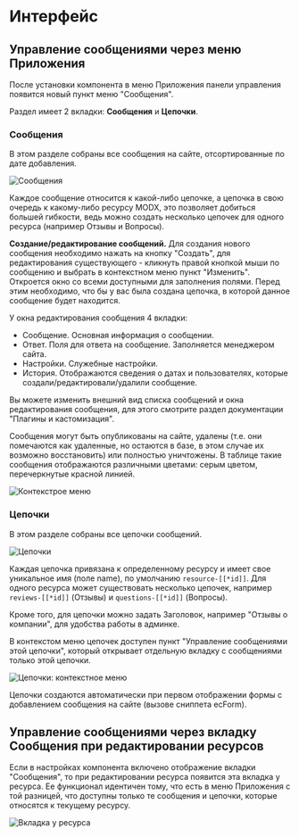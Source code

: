 # Интерфейс

## Управление сообщениями через меню Приложения

После установки компонента в меню Приложения панели управления появится новый пункт меню "Сообщения".

Раздел имеет 2 вкладки: **Сообщения** и **Цепочки**.

### Сообщения

В этом разделе собраны все сообщения на сайте, отсортированные по дате добавления.

![Сообщения](https://file.modx.pro/files/5/0/7/5073ee96f54fc39d23321176387a6bfb.png)

Каждое сообщение относится к какой-либо цепочке, а цепочка в свою очередь к какому-либо ресурсу MODX, это позволяет добиться большей гибкости, ведь можно создать несколько цепочек для одного ресурса (например Отзывы и Вопросы).

**Создание/редактирование сообщений.** Для создания нового сообщения необходимо нажать на кнопку "Создать", для редактирования существующего - кликнуть правой кнопкой мыши по сообщению и выбрать в контекстном меню пункт "Изменить". Откроется окно со всеми доступными для заполнения полями. Перед этим необходимо, что бы у вас была создана цепочка, в которой данное сообщение будет находится.

У окна редактирования сообщения 4 вкладки:

- Сообщение. Основная информация о сообщении.
- Ответ. Поля для ответа на сообщение. Заполняется менеджером сайта.
- Настройки. Служебные настройки.
- История. Отображаются сведения о датах и пользователях, которые создали/редактировали/удалили сообщение.

Вы можете изменить внешний вид списка сообщений и окна редактирования сообщения, для этого смотрите раздел документации "Плагины и кастомизация".

Сообщения могут быть опубликованы на сайте, удалены (т.е. они помечаются как удаленные, но остаются в базе, в этом случае их возможно восстановить) или полностью уничтожены. В таблице такие сообщения отображаются различными цветами: серым цветом, перечеркнутые красной линией.

![Контекстрое меню](https://file.modx.pro/files/3/0/4/3047675f443b60f909e870d268223ad0.png)

### Цепочки

В этом разделе собраны все цепочки сообщений.

![Цепочки](https://file.modx.pro/files/9/9/3/993b09fa3e14908c61760f28e3637c95.png)

Каждая цепочка привязана к определенному ресурсу и имеет свое уникальное имя (поле name), по умолчанию `resource-[[*id]]`. Для одного ресурса может существовать несколько цепочек, например `reviews-[[*id]]` (Отзывы) и `questions-[[*id]]` (Вопросы).

Кроме того, для цепочки можно задать Заголовок, например "Отзывы о компании", для удобства работы в админке.

В контекстом меню цепочек доступен пункт "Управление сообщениями этой цепочки", который открывает отдельную вкладку с сообщениями только этой цепочки.

![Цепочки: контекстное меню](https://file.modx.pro/files/6/b/0/6b04b5160654ad85f927160c930e2bd2.png)

Цепочки создаются автоматически при первом отображении формы с добавлением сообщения на сайте (вызове сниппета ecForm).

## Управление сообщениями через вкладку Сообщения при редактировании ресурсов

Если в настройках компонента включено отображение вкладки "Сообщения", то при редактировании ресурса появится эта вкладка у ресурса. Ее функционал идентичен тому, что есть в меню Приложения с той разницей, что доступны только те сообщения и цепочки, которые относятся к текущему ресурсу.

![Вкладка у ресурса](https://file.modx.pro/files/d/9/b/d9bfe049b6e00e6d7fb60d856a0a286b.png)
